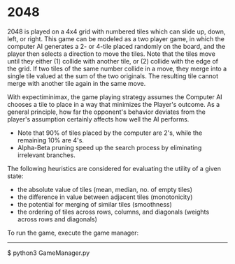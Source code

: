 # 2048
2048 is played on a 4x4 grid with numbered tiles which can slide up, down, left, or right. This game can be
modeled as a two player game, in which the computer AI generates a 2- or 4-tile placed randomly on the board,
and the player then selects a direction to move the tiles. Note that the tiles move until they either (1) collide with
another tile, or (2) collide with the edge of the grid. If two tiles of the same number collide in a move, they merge
into a single tile valued at the sum of the two originals. The resulting tile cannot merge with another tile again in
the same move.

With expectiminimax, the game playing strategy assumes the Computer AI chooses a tile to place in a way
that minimizes the Player's outcome. As a general principle, how far the opponent's behavior deviates from the player's assumption certainly affects how well the AI performs.

- Note that 90% of tiles placed by the computer are 2's, while the remaining 10% are 4's.
- Alpha-Beta pruning speed up the search process by eliminating irrelevant branches.

The following heuristics are considered for evaluating the utility of a given state:
- the absolute value of tiles (mean, median, no. of empty tiles)
- the difference in value between adjacent tiles (monotonicity)
- the potential for merging of similar tiles (smoothness)
- the ordering of tiles across rows, columns, and diagonals (weights across rows and diagonals)

To run the game, execute the game manager:

---
$ python3 GameManager.py

